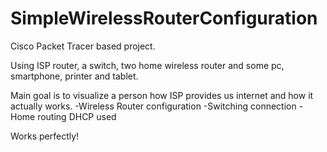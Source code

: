 # SimpleWirelessRouterConfiguration
Cisco Packet Tracer based project.

Using ISP router, a switch, two home wireless router and some pc, smartphone, printer and tablet. 

Main goal is to visualize a person how ISP provides us internet and how it actually works.
      -Wireless Router configuration
      -Switching connection
      -Home routing DHCP used

Works perfectly!
